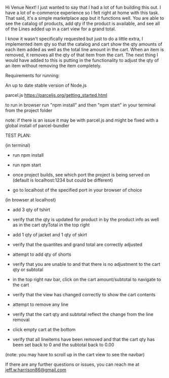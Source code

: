 Hi Venue Next! I just wanted to say that I had a lot of fun building this out. I have a lot of e-commerce experience so I felt right at home with this task. That said, it's a simple marketplace app but it functions well. You are able to see the catalog of products, add qty if the product is available, and see all of the Lines added up in a cart view for a grand total.

I know it wasn't specifically requested but just to do a little extra, I implemented item qty so that the catalog and cart show the qty amounts of each item added as well as the total line amount in the cart. When an item is removed, it removes all the qty of that item from the cart. The next thing I would have added to this is putting in the functionality to adjust the qty of an item without removing the item completely.

Requirements for running:

An up to date stable version of Node.js

parcel.js https://parceljs.org/getting_started.html

to run in browser run "npm install" and then "npm start" in your terminal from the project folder

note: if there is an issue it may be with parcel.js and might be fixed with a global install of parcel-bundler

TEST PLAN:

(in terminal)

- run npm install

- run npm start

- once project builds, see which port the project is being served on (default is localhost:1234 but could be different)

- go to localhost of the specified port in your browser of choice

(in browser at localhost)

- add 3 qty of tshirt

- verify that the qty is updated for product in by the product info as well as in the cart qtyTotal in the top right

- add 1 qty of jacket and 1 qty of skirt

- verify that the quantites and grand total are correctly adjusted

- attempt to add qty of shorts

- verify that you are unable to and that there is no adjustment to the cart qty or subtotal

- in the top right nav bar, click on the cart amount/subtotal to navigate to the cart

- verify that the view has changed correctly to show the cart contents

- attempt to remove any line

- verify that the cart qty and subtotal reflect the change from the line removal

- click empty cart at the bottom

- verify that all lineitems have been removed and that the cart qty has been set back to 0 and the subtotal back to 0.00


(note: you may have to scroll up in the cart view to see the navbar)

If there are any further questions or issues, you can reach me at jeff.w.harrison86@gmail.com
